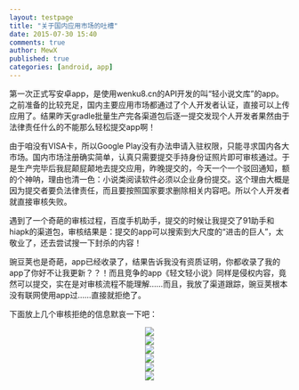 ```yaml
---
layout: testpage
title: "关于国内应用市场的吐槽"
date: 2015-07-30 15:40
comments: true
author: MewX
published: true
categories: [android, app]
---
```


第一次正式写安卓app，是使用wenku8.cn的API开发的叫“轻小说文库”的app。之前准备的比较充足，国内主要应用市场都通过了个人开发者认证，直接可以上传应用了。结果昨天gradle批量生产完各渠道包后逐一提交发现个人开发者果然由于法律责任什么的不能那么轻松提交app啊！

由于咱没有VISA卡，所以Google Play没有办法申请入驻权限，只能寻求国内各大市场。国内市场注册确实简单，认真只需要提交手持身份证照片即可审核通过。于是生产完毕后我屁颠屁颠地去提交应用，昨晚提交的，今天一个一个驳回通知，额的个神呐，理由也清一色：小说类阅读软件必须以企业身份提交。这个理由大概是因为提交者要负法律责任，而且要按照国家要求删除相关内容吧。所以个人开发者就直接审核失败。

遇到了一个奇葩的审核过程，百度手机助手，提交的时候让我提交了91助手和hiapk的渠道包，审核结果是：提交的app可以搜索到大尺度的“进击的巨人”，太敬业了，还去尝试搜一下封杀的内容！

豌豆荚也是奇葩，app已经收录了，结果告诉我没有资质证明，你都收录了我的app了你好不让我更新？？！而且竞争的app《轻文轻小说》同样是侵权内容，竟然可以提交，实在是对审核流程不能理解……而且，我放了渠道跟踪，豌豆荚根本没有联网使用app过……直接就拒绝了。

下面放上几个审核拒绝的信息默哀一下吧：

<center><a href="{{ site.baseurl }}imgs/201507/app-baidu.png" target="_blank"><img src="{{ site.baseurl }}imgs/201507/app-baidu.png" style="max-width:100%; height:auto;"/></a></center>

<center><a href="{{ site.baseurl }}imgs/201507/app-wandoujia.png" target="_blank"><img src="{{ site.baseurl }}imgs/201507/app-wandoujia.png" style="max-width:100%; height:auto;"/></a></center>

<center><a href="{{ site.baseurl }}imgs/201507/app-360.png" target="_blank"><img src="{{ site.baseurl }}imgs/201507/app-360.png" style="max-width:100%; height:auto;"/></a></center>

<center><a href="{{ site.baseurl }}imgs/201507/app-huawei.png" target="_blank"><img src="{{ site.baseurl }}imgs/201507/app-huawei.png" style="max-width:100%; height:auto;"/></a></center>

<center><a href="{{ site.baseurl }}imgs/201507/app-sogou.png" target="_blank"><img src="{{ site.baseurl }}imgs/201507/app-sogou.png" style="max-width:100%; height:auto;"/></a></center>

<center><a href="{{ site.baseurl }}imgs/201507/app-tencent.png" target="_blank"><img src="{{ site.baseurl }}imgs/201507/app-tencent.png" style="max-width:100%; height:auto;"/></a></center>
